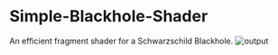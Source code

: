 # Simple-Blackhole-Shader

An efficient fragment shader for a Schwarzschild Blackhole.
![output](https://github.com/dchang10/simple-blackhole-shader/assets/12768908/71dadf87-b80f-4223-b2c9-45d1f401bb02)
